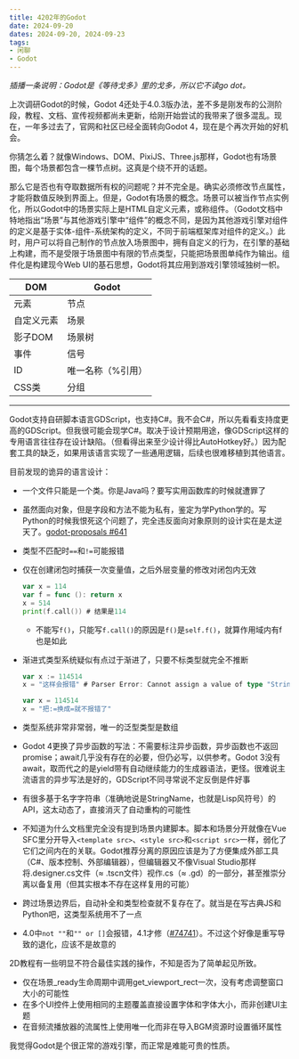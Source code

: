 ```yaml
---
title: 4202年的Godot
date: 2024-09-20
dates: 2024-09-20, 2024-09-23
tags:
- 闲聊
- Godot
---
```


<i>插播一条说明：Godot是《等待戈多》里的戈多，所以它不读go dot。</i>

上次调研Godot的时候，Godot 4还处于4.0.3版办法，差不多是刚发布的公测阶段，教程、文档、宣传视频都尚未更新，给刚开始尝试的我带来了很多混乱。现在，一年多过去了，官网和社区已经全面转向Godot 4，现在是个再次开始的好机会。

你猜怎么着？就像Windows、DOM、PixiJS、Three.js那样，Godot也有场景图，每个场景都包含一棵节点树。这真是个绕不开的话题。

那么它是否也有夺取数据所有权的问题呢？并不完全是。确实必须修改节点属性，才能将数值反映到界面上。但是，Godot有场景的概念。场景可以被当作节点实例化，所以Godot中的场景实际上是HTML自定义元素，或称组件。（Godot文档中特地指出“场景”与其他游戏引擎中“组件”的概念不同，是因为其他游戏引擎对组件的定义是基于实体-组件-系统架构的定义，不同于前端框架库对组件的定义。）此时，用户可以将自己制作的节点放入场景图中，拥有自定义的行为，在引擎的基础上构建，而不是受限于场景图中有限的节点类型，只能把场景图单纯作为输出。组件化是构建现今Web UI的基石思想，Godot将其应用到游戏引擎领域独树一帜。

DOM|Godot
-|-
元素|节点
自定义元素|场景
影子DOM|场景树
事件|信号
ID|唯一名称（%引用）
CSS类|分组

----

Godot支持自研脚本语言GDScript，也支持C#。我不会C#，所以先看看支持度更高的GDScript。但我很可能会现学C#。取决于设计预期用途，像GDScript这样的专用语言往往存在设计缺陷。（但看得出来至少设计得比AutoHotkey好。）因为配套工具的缺乏，如果用该语言实现了一些通用逻辑，后续也很难移植到其他语言。

目前发现的诡异的语言设计：

- 一个文件只能是一个类。你是Java吗？要写实用函数库的时候就遭罪了
- 虽然面向对象，但是字段和方法不能为私有，鉴定为学Python学的。写Python的时候我恨死这个问题了，完全违反面向对象原则的设计实在是太逆天了。[godot-proposals #641](https://github.com/godotengine/godot-proposals/issues/641)
- 类型不匹配时`==`和`!=`可能报错
- 仅在创建闭包时捕获一次变量值，之后外层变量的修改对闭包内无效
  ```go
  var x = 114
  var f = func (): return x
  x = 514
  print(f.call()) # 结果是114
  ```
  - 不能写`f()`，只能写`f.call()`的原因是`f()`是`self.f()`，就算作用域内有f也是如此
- 渐进式类型系统疑似有点过于渐进了，只要不标类型就完全不推断
  ```go
  var x := 114514
  x = "这样会报错" # Parser Error: Cannot assign a value of type "String" as "int".
  ```

  ```go
  var x = 114514
  x = "把:=换成=就不报错了"
  ```
- 类型系统非常非常弱，唯一的泛型类型是数组
- Godot 4更换了异步函数的写法：不需要标注异步函数，异步函数也不返回promise；await几乎没有存在的必要，但仍必写，以供参考。Godot 3没有await，取而代之的是yield带有自动继续能力的生成器语法，更怪。很难说主流语言的异步写法是好的，GDScript不同寻常说不定反倒是件好事
- 有很多基于名字字符串（准确地说是StringName，也就是Lisp风符号）的API，这太动态了，直接消灭了自动重构的可能性
- 不知道为什么文档里完全没有提到场景内建脚本。脚本和场景分开就像在Vue SFC里分开导入`<template src>`、`<style src>`和`<script src>`一样，弱化了它们之间内在的关联。Godot推荐分离的原因应该是为了方便集成外部工具（C#、版本控制、外部编辑器），但编辑器又不像Visual Studio那样将.designer.cs文件（≈ .tscn文件）视作.cs（≈ .gd）的一部分，甚至推崇分离以备复用（但其实根本不存在这样复用的可能）
- 跨过场景边界后，自动补全和类型检查就不复存在了。就当是在写古典JS和Python吧，这类型系统用不了一点
- 4.0中`not ""`和`"" or []`会报错，4.1才修（[#74741](https://github.com/godotengine/godot/pull/74741)）。不过这个好像是重写导致的退化，应该不是故意的

2D教程有一些明显不符合最佳实践的操作，不知是否为了简单起见所致。

- 仅在场景\_ready生命周期中调用get_viewport_rect一次，没有考虑调整窗口大小的可能性
- 在多个UI控件上使用相同的主题覆盖直接设置字体和字体大小，而非创建UI主题
- 在音频流播放器的流属性上使用唯一化而非在导入BGM资源时设置循环属性

我觉得Godot是个很正常的游戏引擎，而正常是难能可贵的性质。
